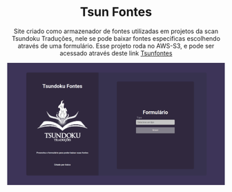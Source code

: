 <h1 align="center">
Tsun Fontes
</h1>
<p align="center">
Site criado como armazenador de fontes utilizadas em projetos da scan Tsundoku Traduções, nele se pode baixar fontes especificas escolhendo através de uma formulário. Esse projeto roda no AWS-S3, e pode ser acessado através deste link <a href="http://tsunfonts.com.br/">Tsunfontes</a>

![screenshot](https://github.com/NaySoares/tsunFonts/blob/master/.github/tsunFonts.png)
